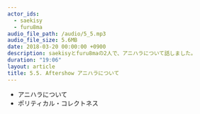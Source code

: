 ```yaml
---
actor_ids:
  - saekisy
  - furu8ma
audio_file_path: /audio/5_5.mp3
audio_file_size: 5.6MB
date: 2018-03-20 00:00:00 +0900
description: saekisyとfuru8maの2人で、アニハラについて話しました。
duration: "19:06"
layout: article
title: 5.5. Aftershow アニハラについて
---
```


- アニハラについて
- ポリティカル・コレクトネス

